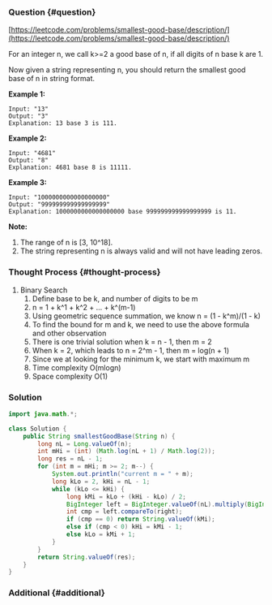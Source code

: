 ### Question {#question}

[https://leetcode.com/problems/smallest-good-base/description/](https://leetcode.com/problems/smallest-good-base/description/)

For an integer n, we call k&gt;=2 a good base of n, if all digits of n base k are 1.

Now given a string representing n, you should return the smallest good base of n in string format.

**Example 1:**

```
Input: "13"
Output: "3"
Explanation: 13 base 3 is 111.
```

**Example 2:**

```
Input: "4681"
Output: "8"
Explanation: 4681 base 8 is 11111.
```

**Example 3:**

```
Input: "1000000000000000000"
Output: "999999999999999999"
Explanation: 1000000000000000000 base 999999999999999999 is 11.
```

**Note:**

1. The range of n is \[3, 10^18\].
2. The string representing n is always valid and will not have leading zeros.

### Thought Process {#thought-process}

1. Binary Search
   1. Define base to be k, and number of digits to be m
   2. n = 1 + k^1 + k^2 + ... + k^\(m-1\)
   3. Using geometric sequence summation, we know n = \(1 - k^m\)/\(1 - k\)
   4. To find the bound for m and k, we need to use the above formula and other observation
   5. There is one trivial solution when k = n - 1, then m = 2
   6. When k = 2, which leads to n = 2^m - 1, then m = log\(n + 1\)
   7. Since we at looking for the minimum k, we start with maximum m
   8. Time complexity O\(mlogn\)
   9. Space complexity O\(1\)

### Solution

```java
import java.math.*;

class Solution {
    public String smallestGoodBase(String n) {
        long nL = Long.valueOf(n);
        int mHi = (int) (Math.log(nL + 1) / Math.log(2));
        long res = nL - 1;
        for (int m = mHi; m >= 2; m--) {
            System.out.println("current m = " + m);
            long kLo = 2, kHi = nL - 1;
            while (kLo <= kHi) {
                long kMi = kLo + (kHi - kLo) / 2;
                BigInteger left = BigInteger.valueOf(nL).multiply(BigInteger.valueOf(kMi - 1)), right = BigInteger.valueOf(kMi).pow(m).subtract(BigInteger.valueOf(1));
                int cmp = left.compareTo(right);
                if (cmp == 0) return String.valueOf(kMi);
                else if (cmp < 0) kHi = kMi - 1;
                else kLo = kMi + 1;
            }
        }
        return String.valueOf(res);
    }
}
```

### Additional {#additional}



